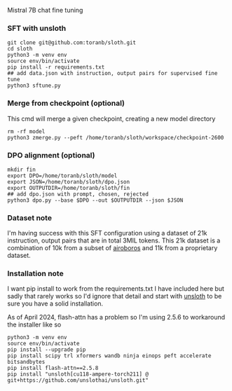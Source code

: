 Mistral 7B chat fine tuning

### SFT with unsloth

```
git clone git@github.com:toranb/sloth.git
cd sloth
python3 -m venv env
source env/bin/activate
pip install -r requirements.txt
## add data.json with instruction, output pairs for supervised fine tune
python3 sftune.py
```

### Merge from checkpoint (optional)

This cmd will merge a given checkpoint, creating a new model directory

```
rm -rf model
python3 zmerge.py --peft /home/toranb/sloth/workspace/checkpoint-2600
```

### DPO alignment (optional)

```
mkdir fin
export DPO=/home/toranb/sloth/model
export JSON=/home/toranb/sloth/dpo.json
export OUTPUTDIR=/home/toranb/sloth/fin
## add dpo.json with prompt, chosen, rejected
python3 dpo.py --base $DPO --out $OUTPUTDIR --json $JSON
```

### Dataset note

I'm having success with this SFT configuration using a dataset of 21k instruction, output pairs that are in total 3MIL tokens. This 21k dataset is a combination of 10k from a subset of [airoboros](https://huggingface.co/datasets/jondurbin/airoboros-3.1) and 11k from a proprietary dataset.

### Installation note

I want pip install to work from the requirements.txt I have included here but sadly that rarely works so I'd ignore that detail and start with [unsloth](https://github.com/unslothai/unsloth) to be sure you have a solid installation.

As of April 2024, flash-attn has a problem so I'm using 2.5.6 to workaround the installer like so
```
python3 -m venv env
source env/bin/activate
pip install --upgrade pip
pip install scipy trl xformers wandb ninja einops peft accelerate bitsandbytes
pip install flash-attn==2.5.8
pip install "unsloth[cu118-ampere-torch211] @ git+https://github.com/unslothai/unsloth.git"
```
